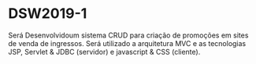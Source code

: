 # DSW2019-1

Será Desenvolvidoum sistema CRUD para criação de promoções em sites de venda de ingressos.
Será utilizado a arquitetura MVC e as tecnologias JSP, Servlet & JDBC (servidor) e javascript & CSS (cliente).
